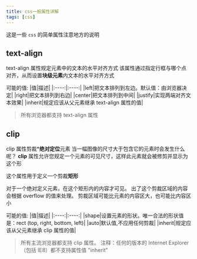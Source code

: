 ```yaml
---
title: css一般属性详解
tags: [css]
---
```


这是一些 `css` 的简单属性注意地方的说明

## text-align

text-align 属性规定元素中的文本的水平对齐方式
该属性通过指定行框与哪个点对齐，从而设置**块级元素**内文本的水平对齐方式

可能的值:
|值|描述|
|:----:|:----:|
|left|把文本排列到左边。默认值：由浏览器决定|
|right|把文本排列到右边|
|center|把文本排列到中间|
|justify|实现两端对齐文本效果|
|inherit|规定应该从父元素继承 text-align 属性的值|

>所有浏览器都支持 text-align 属性

## clip

clip 属性剪裁***绝对定位**元素
当一幅图像的尺寸大于包含它的元素时会发生什么呢？
**clip** 属性允许您规定一个元素的可见尺寸，这样此元素就会被修剪并显示为这个形

这个属性用于定义一个剪裁**矩形**

对于一个绝对定义元素，在这个矩形内的内容才可见。
出了这个剪裁区域的内容会根据 overflow 的值来处理。
剪裁区域可能比元素的内容区大，也可能比内容区小

可能的值:
|值|描述|
|:----:|:----:|
|shape|设置元素的形状。唯一合法的形状值是：rect (top, right, bottom, left)|
|auto|默认值,不应用任何剪裁|
|inherit|规定应该从父元素继承 clip 属性的值|

>所有主流浏览器都支持 clip 属性。
>注释：任何的版本的 Internet Explorer （包括 IE8）都不支持属性值 "inherit"
